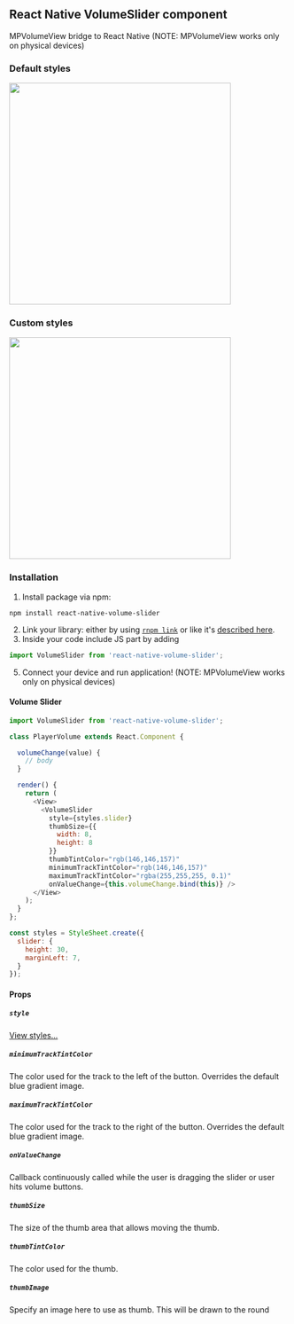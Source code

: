 ## React Native VolumeSlider component

MPVolumeView bridge to React Native (NOTE: MPVolumeView works only on physical devices)

###  Default styles
<img src='http://i66.tinypic.com/123lkl2.jpg' width="400" />

### Custom styles
<img src='http://i67.tinypic.com/29ffmn5.jpg' width="400" />


### Installation
1. Install package via npm:

  ```
  npm install react-native-volume-slider
  ```

2. Link your library: either by using [`rnpm link`](https://github.com/rnpm/rnpm) or like it's [described here](http://facebook.github.io/react-native/docs/linking-libraries-ios.html).
3. Inside your code include JS part by adding

  ```javascript
  import VolumeSlider from 'react-native-volume-slider';
  ```

5. Connect your device and run application! (NOTE: MPVolumeView works only on physical devices)

#### Volume Slider

```javascript
import VolumeSlider from 'react-native-volume-slider';

class PlayerVolume extends React.Component {

  volumeChange(value) {
    // body
  }

  render() {
    return (
      <View>
        <VolumeSlider
          style={styles.slider}
          thumbSize={{
            width: 8,
            height: 8
          }}
          thumbTintColor="rgb(146,146,157)"
          minimumTrackTintColor="rgb(146,146,157)"
          maximumTrackTintColor="rgba(255,255,255, 0.1)"
          onValueChange={this.volumeChange.bind(this)} />
      </View>
    );
  }
};

const styles = StyleSheet.create({
  slider: {
    height: 30,
    marginLeft: 7,
  }
});
```

#### Props
##### `style`
[View styles...](https://facebook.github.io/react-native/docs/view.html#style)

##### `minimumTrackTintColor`
The color used for the track to the left of the button. Overrides the default blue gradient image.

##### `maximumTrackTintColor`
The color used for the track to the right of the button. Overrides the default blue gradient image.

##### `onValueChange`
Callback continuously called while the user is dragging the slider or user hits volume buttons.

##### `thumbSize`
The size of the thumb area that allows moving the thumb.

##### `thumbTintColor`
The color used for the thumb.

##### `thumbImage`
Specify an image here to use as thumb. This will be drawn to the round
